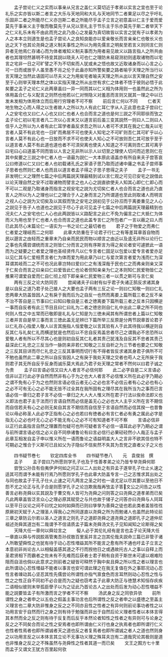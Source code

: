 <!-- { "loadSidebar": true } -->
　　孟子尝论仁义之实而以事亲从兄言之盖仁义莫切近于孝弟以实言之宜也至于论礼乐之实亦皆以斯二者言之大乐与天地同和大礼与天地同节二者果足以尽之乎吁礼乐固非二者之所能尽仁义亦岂斯二者之所能尽乎孟子立言之初意盖以仁主于爱而爱莫先于事亲义主于敬而敬莫先于从兄以至礼主于节乐主于乐亦莫先于斯二者举天下之仁义礼乐未有不由此而充之此乃良心之发最为真切故皆以实言之犹有子以孝弟为人之本本立则道生是也孟子尝论人之良知良能亦以爱亲敬长而言亲亲仁也敬长义也达之天下也其论尧舜之道义制夫事性之所以为用先儒言之明矣至若言义则同言仁则异者无他焉仁存诸心而为体者难知义制夫事而为用者易见故义以路言指人之所共由者也其理坦然甚明不待变其説以晓夫人可也仁之理防未易窥测初则逺取诸物而以宅言之宅非一日之可旷譬之不为不切矣而人犹或未之悟也故又近取诸身而以心言之心可一日而或放乎人虽至愚不肖之伦于此盍亦知所警矣要之路者喻乎天理之所当行以言天理之当然此语固可以尽夫义之为用矣宅者喻夫天理之所从出以言天理自然之安至于心则举天理本然之体以实指天理之所从出世有求仁之体者不悟于彼则必悟于此矣要之孟子之论仁义此两章虽曰一异一同而其以仁义相为体用则一也虽然此之所为体用盖合仁与义配言之则然也他若以仁对恻隐义对羞恶而言则又就其一理之中以已发未发相为体用体立而后用行穷理者不可不察
　　前后言仁何以不同
　　仁者天地生物之心而人得之以生者故人之所以为人有此仁耳仁字从人正此意也孟子尝曰仁人之安宅也又曰仁人心也又曰仁也者人也合而言之道也是何三説之不同耶徐而攷之孟子论仁初以宅言者凡二次以心言末又以道言前后虽三变其説然一则曰人二则曰人信乎人之所以为人者有此仁耳学者盍反求吾之所以人者可不求其在我之仁哉夫以宅言者人莫不有此宅也一日旷而弗居不可也使夫人知宅之不可旷则吾仁其可旷乎以心言者人莫不有此心也一日放而不求不可也使夫人知心之不可放则吾仁其可放乎至于以道言者人莫不有此道也道也者不可湏臾离也使夫人知道之不可离则吾仁其可离乎曰宅曰心曰道虽不同而皆以人言之无非所以示人以切至之理使人切问而近思则仁在其中矣要之三説之中仁者人也一语最为説仁一大本原此语盖亦有所自来夫子尝答哀公曰修道以仁又曰仁者人也初载诸孔氏之家语子思乃取而述诸中庸之书孟子尝师事子思者也然则仁者人也而且以道言者孟子得之子思子思得之夫子
　　孟子一书无非发明仁义之理然七篇之中后两篇説天理最精到试以言仁观之可见已安宅之説借此以论天理自然之安不过取诸物而譬言之也人心之説直欲使夫人知其心即仁仁即心而不可以二观是乃取诸身而指言之视安宅之説为尤切矣仁者人也合而言之道也此乃直言人之所以为人之理也以仁之理合于人之身而言之乃所谓道也至此则取诸人而明言之视人心之説为又切矣及以其叙而攷之安宅之説初见于公孙丒而于离娄重见之人心之説见于告子人也道也之説见于尽心于此可见孟子七篇之中后两篇説天理最精到也况夫仁人之安宅也仁人心也此两説皆以义路配言之此仁不免为偏言之仁大抵仁为体而义为用也至于仁也者人也合而言之道也此盖专言仁之所包者广一言以蔽之曰人而已此其尽心末篇论仁一语实为一书之论仁之最切者也
　　君子之于物爱之而弗仁仁者爱之理岐而二之何耶
　　此章大防重在于论君子行仁之有等差耳章首自物而民以遡言之由轻而之重章末乃自亲而民民而物以顺言之由近以及逺无非所以论行仁之事也先儒尝谓统而言之则皆仁分而言之则有序斯言为得之矣论者安可遽摭此一语而为之疑要之仁者爱之理也圣经贤传凡以仁专言者仁固足以包爱以爱专言者爱亦足以见仁其与仁爱相贯言者仁为体而爱为用此章乃以仁与爱次第言者爱为浅而仁为深耳谓其岐而二之不可也况此章岂特曰爱曰仁之有浅深哉于民也仁之而弗亲则亲又深于仁矣合而言之曰亲曰仁曰爱皆此仁也论者但知亲亲为仁之本则知仁民爱物皆仁之推果可谓爱自爱而仁自仁彻上彻下即亲亲仁民爱物三者一以贯之斯可与言仁矣
　　两有三反之论大防同否
　　尝闻诸夫子曰射有似乎君子失诸正鹄反求诸其身是以自反之道乃君子处己接人之大要也孟子两有三反之论一则曰仁知敬一则曰仁礼忠两章大防盖皆因人之有戾于我而后为之自反一也然而离娄上篇所载三者之反不亲不治不答自是三节事曰仁曰知曰敬自是三者之徳离娄下篇所载三者之反本只因横逆一事而自反者有此三节目且曰仁曰礼为二者之徳忠则自仁礼中出此二章之所不同也何则人性之中五常而已敬即是礼礼与仁知是为三徳未闻其有所谓忠者上篇以仁知敬三者并言自是举三事而言三徳此盖无足辨已下篇所举三反原是分两节説章首论君子以仁礼存心指爱人敬人以言其施指人恒爱敬之以言其验有人于此其待我以横逆则自反其仁与礼矣仁礼而横逆犹是也然后以不忠自反焉盖忠者尽己之谓我必不忠恐所以爱敬人者有所以不尽其心也是则初自反其仁礼者其责己犹浅及自反其不忠者其责己益深此仁礼忠之三反当作一脉防来非若仁知敬之三反自析之为三节者也要之仁知敬之三反其目详而尽仁礼忠之三反其事明而切行有不得者皆反求诸其身君子俱所不可不勉也虽然此二章之所以自反皆因人之有戾于我处天理之交者也苟人之无所戾于我则君子其无所自反乎反身而诚乐莫大焉此乃君子处天理之常者不然何以曰君子诚之为贵
　　孟子曰言语必信又曰大人者言不必信何耶
　　此二必字自是二义言语必信非以正行此必字自然而然非有心于为之也大人者言不必信惟义所在此必字乃期必之谓不免有心于为之也然则言语必信云者无心之必也言不必信云者有心之必也有心之必不可有无心之必不能无皆不过全其在我所固有之理尽其在我所当为之事而已言语必信一章归之君子言不必信一章归之大人大人惟义所在君子行法以俟命法即义也义即法也君子主于法而行言语自然而必信是盖无心之必也大人主乎义所在言不期信而自信若夫有心之必则无矣自其言不期信而自信至于言语自然而必信其揆一也昔鲁论以毋必称圣人此必字正指有心之必也若曰有徳者必有言仁者必有勇之属此必字是指无心之必也吁无心之必不能无有心之必不可有知道者不可不察
　　言语必信非以正行此盖指言自然之理置而勿疑可也所可疑者言不必信一语耳此必字乃期必之谓与前所谓言语必信之必义自不同叅诸鲁论有曰言必信行必果硁硁然小人哉正与孟子此章互相发自孟子申以惟义所在一语而鲁论之语益明盖大人之言非不欲其信也特不可期必之惟合于义斯可已且如父为子隐似不信矣然不失其为吾党之直者父子之义也

　　四书疑节巻七
　　钦定四库全书
　　四书疑节巻八
　　元　袁俊翁　撰
　　孟子
　　孟子尝曰乃所愿则学孔子也及于性善孝弟之论乃皆专举尧舜何耶
　　尝攷公孙丑有伯夷伊尹何如之问正以二人出处之有异孟子遂举孔子仕止乆速之适其可而谓予未能有行焉乃所愿则学孔子也此章大防盖专言一己之志惟求其出处之与同也故孟子于孔子仕乆止速之可凡两言之圣之时也一语尤足以尽其要以至他日不怨不尤之论正与孔子合是则愿学孔子之论岂欺我哉再攷孟子答文公之问告之以性善言必称尧舜以实其説及于曹交有人皆可为尧舜之问则答之曰尧舜之道孝弟而已矣凡此两章盖皆泛言众心之理必原其赋受之与共也故于储子之问答亦曰尧舜与人同耳以至平日议论之间不曰忧之如何如舜而已则曰孳孳为善舜之徒也若此类者盖皆徃徃原厥初天赋于人之理圣人得我心之所同遂直以尧舜之所为而勉诸人也虽然此特论前三章之章防云尔若以圣人之道言之则孔子之道即尧舜之道尧舜之道即孔子之道仲尼祖述尧舜其道岂有二哉谓予不信请质孟子篇末尧舜汤文孔子见知闻知之论斯得之矣
　　天降大任一章何以舜竝言之
　　儗人必于其伦礼经有是言也孟子论天降大任一章直以舜与传説胶鬲管夷吾孙叔敖百里奚并言之岂其伦哉夫説命三篇已非管子诸人所敢望舜性之也犹有待于动心忍性増益其所不能言之愈有所不通也吁孟子立言之本意初非尚论古人以相儗盖感其道之不行而觊他日之或遇故托古人之事以自释上而圣君贤相下而霸者之佐未有不先难而后获者士君子稍有自资于斯世未可遽以艰难险阻而自沮也倘以此意求之则前者之疑皆可释然于胸中矣且舜之所以性之者以理言也此所谓动心忍性増益不能者以事言也安可谓此理之在我无复值在外之事耶况动心忍性言者竦动其心坚忍其性先儒尝论所谓性亦指气禀食色而言耳然则动心忍性之性与性之之性正自不同初不必合是而为之疑也窃考孟子此章大防正与徳慧术知恒存疢疾二语相似彼则末举孤臣孽子以为之证此乃首论古人之出处而后发为动心忍性増益不能之説要皆孟子有所激而言之学者不可不察
　　汤武身之反之同欤异欤
　　前所谓性之身之者申之以五伯之假盖主事功言也后所谓性之反之者申之以盛徳之至盖主义理言也二章大防非惟身之反之之不同亦且性之性者之有异何则前论事功者性之以功用言安于自然而行之身之则有待于勉强而非出于自然后论义理者性者以本体言得其本然而全之反之则有待于反复而后反乎本然论者知性之性者之有异则可与论身之反之之不同矣合而论之性之安焉者也即所谓由仁义行也身之执焉者也即所谓行仁义也性者性焉者也即所谓诚者天之道也反之者复焉者也即所谓诚之者人之道也然则身之以功用言反之以本体言其立论不无事功义理之殊耳夫岂有二道哉究论其极则是道也非惟身之反之之不殊虽然与尧舜性之性者其道一而已矣
　　文王之囿方七十里而孟子又谓文王犹方百里起何欤
